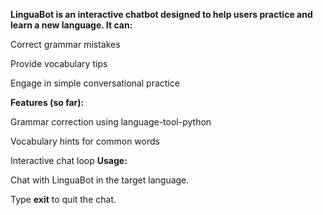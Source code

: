 **LinguaBot is an interactive chatbot designed to help users practice and learn a new language. It can:**

  Correct grammar mistakes

  Provide vocabulary tips

  Engage in simple conversational practice

**Features (so far):**

  Grammar correction using language-tool-python

  Vocabulary hints for common words

  Interactive chat loop
**Usage:**

  Chat with LinguaBot in the target language.

  Type **exit** to quit the chat.
